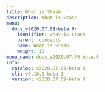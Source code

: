 ```yaml
---
title: What is Stash
description: What is Stash
menu:
  docs_v2020.07.09-beta.0:
    identifier: what-is-stash
    parent: concepts
    name: What is Stash
    weight: 10
menu_name: docs_v2020.07.09-beta.0
info:
  catalog: v2020.07.09-beta.0
  cli: v0.10.0-beta.1
  version: v2020.07.09-beta.0
---
```


